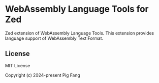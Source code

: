 # WebAssembly Language Tools for Zed

Zed extension of WebAssembly Language Tools. This extension provides language support of WebAssembly Text Format.

## License

MIT License

Copyright (c) 2024-present Pig Fang
